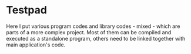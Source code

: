# Testpad

Here I put various program codes and library codes - mixed - which are parts of a more complex project.
Most of them can be compiled and executed as a standalone program, others need to be linked together
with main application's code.
